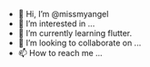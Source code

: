 - 👋 Hi, I’m @missmyangel
- 👀 I’m interested in ...
- 🌱 I’m currently learning flutter.
- 💞️ I’m looking to collaborate on ...
- 📫 How to reach me ...

<!---
missmyangel/missmyangel is a ✨ special ✨ repository because its `README.md` (this file) appears on your GitHub profile.
You can click the Preview link to take a look at your changes.
--->
